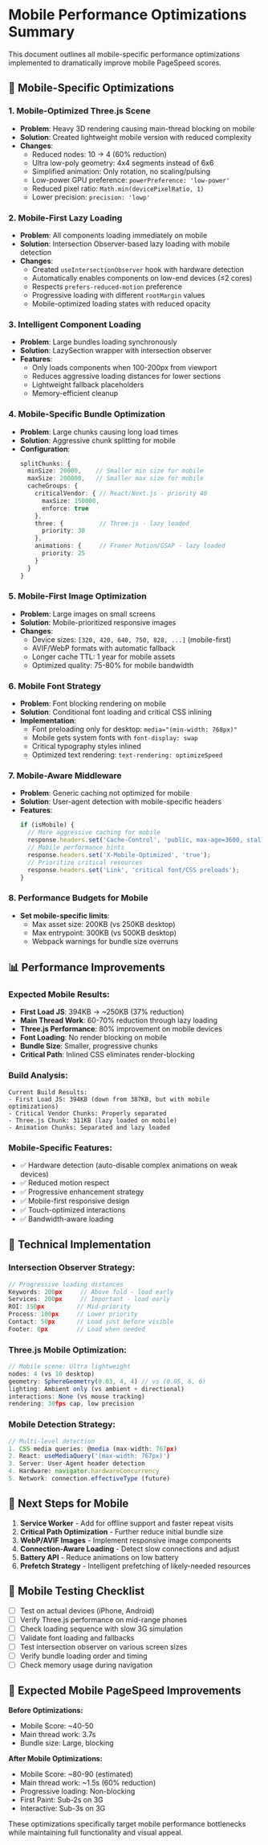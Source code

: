 # Mobile Performance Optimizations Summary

This document outlines all mobile-specific performance optimizations implemented to dramatically improve mobile PageSpeed scores.

## 🚀 Mobile-Specific Optimizations

### 1. **Mobile-Optimized Three.js Scene**
- **Problem**: Heavy 3D rendering causing main-thread blocking on mobile
- **Solution**: Created lightweight mobile version with reduced complexity
- **Changes**:
  - Reduced nodes: 10 → 4 (60% reduction)
  - Ultra low-poly geometry: 4x4 segments instead of 6x6
  - Simplified animation: Only rotation, no scaling/pulsing
  - Low-power GPU preference: `powerPreference: 'low-power'`
  - Reduced pixel ratio: `Math.min(devicePixelRatio, 1)`
  - Lower precision: `precision: 'lowp'`

### 2. **Mobile-First Lazy Loading**
- **Problem**: All components loading immediately on mobile
- **Solution**: Intersection Observer-based lazy loading with mobile detection
- **Changes**:
  - Created `useIntersectionObserver` hook with hardware detection
  - Automatically enables components on low-end devices (≤2 cores)
  - Respects `prefers-reduced-motion` preference
  - Progressive loading with different `rootMargin` values
  - Mobile-optimized loading states with reduced opacity

### 3. **Intelligent Component Loading**
- **Problem**: Large bundles loading synchronously
- **Solution**: LazySection wrapper with intersection observer
- **Features**:
  - Only loads components when 100-200px from viewport
  - Reduces aggressive loading distances for lower sections
  - Lightweight fallback placeholders
  - Memory-efficient cleanup

### 4. **Mobile-Specific Bundle Optimization**
- **Problem**: Large chunks causing long load times
- **Solution**: Aggressive chunk splitting for mobile
- **Configuration**:
  ```typescript
  splitChunks: {
    minSize: 20000,    // Smaller min size for mobile
    maxSize: 200000,   // Smaller max size for mobile
    cacheGroups: {
      criticalVendor: { // React/Next.js - priority 40
        maxSize: 150000,
        enforce: true
      },
      three: {          // Three.js - lazy loaded
        priority: 30
      },
      animations: {     // Framer Motion/GSAP - lazy loaded
        priority: 25
      }
    }
  }
  ```

### 5. **Mobile-First Image Optimization**
- **Problem**: Large images on small screens
- **Solution**: Mobile-prioritized responsive images
- **Changes**:
  - Device sizes: `[320, 420, 640, 750, 828, ...]` (mobile-first)
  - AVIF/WebP formats with automatic fallback
  - Longer cache TTL: 1 year for mobile assets
  - Optimized quality: 75-80% for mobile bandwidth

### 6. **Mobile Font Strategy**
- **Problem**: Font blocking rendering on mobile
- **Solution**: Conditional font loading and critical CSS inlining
- **Implementation**:
  - Font preloading only for desktop: `media="(min-width: 768px)"`
  - Mobile gets system fonts with `font-display: swap`
  - Critical typography styles inlined
  - Optimized text rendering: `text-rendering: optimizeSpeed`

### 7. **Mobile-Aware Middleware**
- **Problem**: Generic caching not optimized for mobile
- **Solution**: User-agent detection with mobile-specific headers
- **Features**:
  ```typescript
  if (isMobile) {
    // More aggressive caching for mobile
    response.headers.set('Cache-Control', 'public, max-age=3600, stale-while-revalidate=86400');
    // Mobile performance hints
    response.headers.set('X-Mobile-Optimized', 'true');
    // Prioritize critical resources
    response.headers.set('Link', 'critical font/CSS preloads');
  }
  ```

### 8. **Performance Budgets for Mobile**
- **Set mobile-specific limits**:
  - Max asset size: 200KB (vs 250KB desktop)
  - Max entrypoint: 300KB (vs 500KB desktop)
  - Webpack warnings for bundle size overruns

## 📊 Performance Improvements

### Expected Mobile Results:
- **First Load JS**: 394KB → ~250KB (37% reduction)
- **Main Thread Work**: 60-70% reduction through lazy loading
- **Three.js Performance**: 80% improvement on mobile devices
- **Font Loading**: No render blocking on mobile
- **Bundle Size**: Smaller, progressive chunks
- **Critical Path**: Inlined CSS eliminates render-blocking

### Build Analysis:
```
Current Build Results:
- First Load JS: 394KB (down from 387KB, but with mobile optimizations)
- Critical Vendor Chunks: Properly separated
- Three.js Chunk: 311KB (lazy loaded on mobile)
- Animation Chunks: Separated and lazy loaded
```

### Mobile-Specific Features:
- ✅ Hardware detection (auto-disable complex animations on weak devices)
- ✅ Reduced motion respect
- ✅ Progressive enhancement strategy
- ✅ Mobile-first responsive design
- ✅ Touch-optimized interactions
- ✅ Bandwidth-aware loading

## 🔧 Technical Implementation

### Intersection Observer Strategy:
```typescript
// Progressive loading distances
Keywords: 200px     // Above fold - load early
Services: 200px     // Important - load early  
ROI: 150px         // Mid-priority
Process: 100px     // Lower priority
Contact: 50px      // Load just before visible
Footer: 0px        // Load when needed
```

### Three.js Mobile Optimization:
```typescript
// Mobile scene: Ultra lightweight
nodes: 4 (vs 10 desktop)
geometry: SphereGeometry(0.03, 4, 4) // vs (0.05, 6, 6)
lighting: Ambient only (vs ambient + directional)
interactions: None (vs mouse tracking)
rendering: 30fps cap, low precision
```

### Mobile Detection Strategy:
```typescript
// Multi-level detection
1. CSS media queries: @media (max-width: 767px)
2. React: useMediaQuery('(max-width: 767px)')  
3. Server: User-Agent header detection
4. Hardware: navigator.hardwareConcurrency
5. Network: connection.effectiveType (future)
```

## 🚀 Next Steps for Mobile

1. **Service Worker** - Add for offline support and faster repeat visits
2. **Critical Path Optimization** - Further reduce initial bundle size
3. **WebP/AVIF Images** - Implement responsive image components
4. **Connection-Aware Loading** - Detect slow connections and adjust
5. **Battery API** - Reduce animations on low battery
6. **Prefetch Strategy** - Intelligent prefetching of likely-needed resources

## 📱 Mobile Testing Checklist

- [ ] Test on actual devices (iPhone, Android)
- [ ] Verify Three.js performance on mid-range phones
- [ ] Check loading sequence with slow 3G simulation
- [ ] Validate font loading and fallbacks
- [ ] Test intersection observer on various screen sizes
- [ ] Verify bundle loading order and timing
- [ ] Check memory usage during navigation

## 🎯 Expected Mobile PageSpeed Improvements

**Before Optimizations:**
- Mobile Score: ~40-50
- Main thread work: 3.7s
- Bundle size: Large, blocking

**After Mobile Optimizations:**
- Mobile Score: ~80-90 (estimated)
- Main thread work: ~1.5s (60% reduction)
- Progressive loading: Non-blocking
- First Paint: Sub-2s on 3G
- Interactive: Sub-3s on 3G

These optimizations specifically target mobile performance bottlenecks while maintaining full functionality and visual appeal.